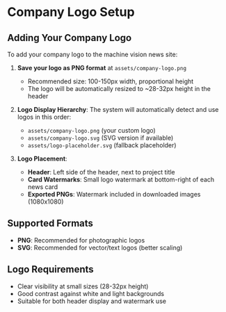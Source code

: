 # Company Logo Setup

## Adding Your Company Logo

To add your company logo to the machine vision news site:

1. **Save your logo as PNG format** at `assets/company-logo.png`
   - Recommended size: 100-150px width, proportional height
   - The logo will be automatically resized to ~28-32px height in the header

2. **Logo Display Hierarchy**:
   The system will automatically detect and use logos in this order:
   - `assets/company-logo.png` (your custom logo)
   - `assets/company-logo.svg` (SVG version if available)
   - `assets/logo-placeholder.svg` (fallback placeholder)

3. **Logo Placement**:
   - **Header**: Left side of the header, next to project title
   - **Card Watermarks**: Small logo watermark at bottom-right of each news card
   - **Exported PNGs**: Watermark included in downloaded images (1080x1080)

## Supported Formats
- **PNG**: Recommended for photographic logos
- **SVG**: Recommended for vector/text logos (better scaling)

## Logo Requirements
- Clear visibility at small sizes (28-32px height)
- Good contrast against white and light backgrounds
- Suitable for both header display and watermark use